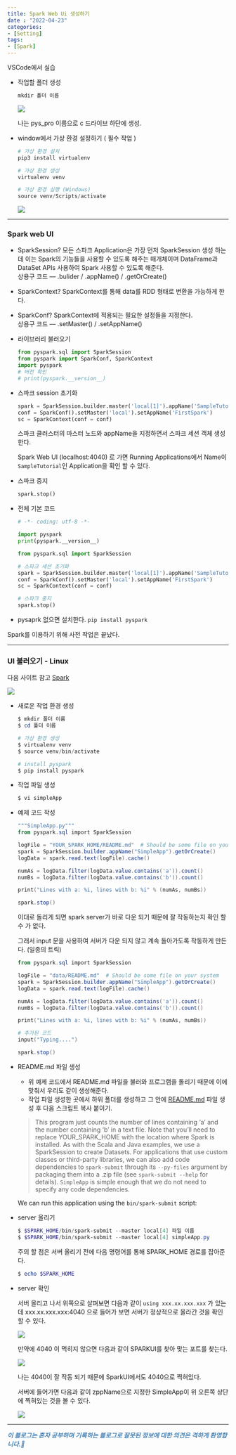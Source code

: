 ```yaml
---
title: Spark Web Ui 생성하기
date : "2022-04-23"
categories:
- [Setting]
tags:
- [Spark]
---
```



VSCode에서 실습  

- 작업할 폴더 생성
    
    ```python
    mkdir 폴더 이름
    ```
    
    ![](/images/sparkUI/Untitled.png)
    
    나는 pys_pro 이름으로 c 드라이브 하단에 생성.  
    
- window에서 가상 환경 설정하기 ( 필수 작업 )
    
    ```python
    # 가상 환경 설치
    pip3 install virtualenv
    
    # 가상 환경 생성
    virtualenv venv
    
    # 가상 환경 실행 (Windows)
    source venv/Scripts/activate  
    ```
    
    ![](/images/sparkUI/Untitled%201.png)
    

  

---

### Spark web UI

- SparkSession?
 모든 스파크 Application은 가장 먼저 SparkSession 생성 하는데 이는 Spark의 기능들을 사용할 수 있도록 해주는 매개체이며 DataFrame과 DataSet APIs 사용하여 Spark 사용할 수 있도록 해준다.  
상용구 코드 —  .bulider  /  .appName()  /  .getOrCreate()

- SparkContext?
SparkContext를 통해 data를 RDD 형태로 변환을 가능하게 한다.

- SparkConf?
 SparkContext에 적용되는 필요한 설정들을 지정한다.  
상용구 코드 —  .setMaster()  /  .setAppName()

- 라이브러리 불러오기
    
    ```python
    from pyspark.sql import SparkSession
    from pyspark import SparkConf, SparkContext
    import pyspark
    # 버전 확인 
    # print(pyspark.__version__)
    ```
    

- 스파크 session 초기화
    
    ```python
    spark = SparkSession.builder.master('local[1]').appName('SampleTutorial').getOrCreate()
    conf = SparkConf().setMaster('local').setAppName('FirstSpark')
    sc = SparkContext(conf = conf)
    ```
    
    스파크 클러스터의 마스터 노드와 appName을 지정하면서 스파크 세션 객체 생성한다.  
    
    Spark Web UI (localhost:4040) 로 가면 Running Applications에서 Name이 `SampleTutorial`인 Application을 확인 할 수 있다.  
    

- 스파크 중지
    
    ```python
    spark.stop()
    ```
    

  

- 전체 기본 코드
    
    ```python
    # -*- coding: utf-8 -*- 
    
    import pyspark
    print(pyspark.__version__)
    
    from pyspark.sql import SparkSession
    
    # 스파크 세션 초기화
    spark = SparkSession.builder.master('local[1]').appName('SampleTutorial').getOrCreate()
    conf = SparkConf().setMaster('local').setAppName('FirstSpark')
    sc = SparkContext(conf = conf)
    
    # 스파크 중지
    spark.stop()
    ```
    

  

- pysaprk 없으면 설치한다. `pip install pyspark`

Spark를 이용하기 위해 사전 작업은 끝났다.  

  

---

### UI 불러오기 - Linux

다음 사이트 참고 [Spark](https://spark.apache.org/docs/latest/quick-start.html)  

![](/images/sparkUI/Untitled%202.png)

  

  

- 새로운 작업 환경 생성
    
    ```powershell
    $ mkdir 폴더 이름
    $ cd 폴더 이름
    
    # 가상 환경 생성
    $ virtualenv venv
    $ source venv/bin/activate
    
    # install pyspark
    $ pip install pyspark
    ```
    
- 작업 파일 생성
    
    ```powershell
    $ vi simpleApp
    ```
    
- 예제 코드 작성
    
    ```powershell
    """SimpleApp.py"""
    from pyspark.sql import SparkSession
    
    logFile = "YOUR_SPARK_HOME/README.md"  # Should be some file on your system
    spark = SparkSession.builder.appName("SimpleApp").getOrCreate()
    logData = spark.read.text(logFile).cache()
    
    numAs = logData.filter(logData.value.contains('a')).count()
    numBs = logData.filter(logData.value.contains('b')).count()
    
    print("Lines with a: %i, lines with b: %i" % (numAs, numBs))
    
    spark.stop()
    ```
    
    이대로 돌리게 되면 spark server가 바로 다운 되기 때문에 잘 작동하는지 확인 할 수 가 없다.  
    
    그래서 input 문을 사용하여 서버가 다운 되지 않고 계속 돌아가도록 작동하게 만든다. (일종의 트릭)  
    
    ```powershell
    from pyspark.sql import SparkSession
    
    logFile = "data/README.md"  # Should be some file on your system
    spark = SparkSession.builder.appName("SimpleApp").getOrCreate()
    logData = spark.read.text(logFile).cache()
    
    numAs = logData.filter(logData.value.contains('a')).count()
    numBs = logData.filter(logData.value.contains('b')).count()
    
    print("Lines with a: %i, lines with b: %i" % (numAs, numBs))
    
    # 추가된 코드
    input("Typing....")
    
    spark.stop()
    ```
    
- README.md 파일 생성
    - 위 예제 코드에서 README.md 파일을 불러와 프로그램을 돌리기 때문에 이에 맞춰서 우리도 같이 생성해준다.
    - 작업 파일 생성한 곳에서 하위 폴더를 생성하고 그 안에 [README.md](http://README.md) 파일 생성 후 다음 스크립트 복사 붙이기.
    
    > This program just counts the number of lines containing ‘a’ and the number containing ‘b’ in a text file. Note that you’ll need to replace YOUR_SPARK_HOME with the location where Spark is installed. As with the Scala and Java examples, we use a SparkSession to create Datasets. For applications that use custom classes or third-party libraries, we can also add code dependencies to `spark-submit` through its `--py-files` argument by packaging them into a .zip file (see `spark-submit --help` for details). `SimpleApp` is simple enough that we do not need to specify any code dependencies.
    
    We can run this application using the `bin/spark-submit` script:
    > 

  

- server 올리기
    
    ```powershell
    $ $SPARK_HOME/bin/spark-submit --master local[4] 파일 이름
    $ $SPARK_HOME/bin/spark-submit --master local[4] simpleApp.py
    ```
    
    주의 할 점은 서버 올리기 전에 다음 명령어를 통해 SPARK_HOME 경로를 잡아준다.
    
    ```powershell
    $ echo $SPARK_HOME
    ```
    

  

- server 확인
    
     서버 올리고 나서 위쪽으로 살펴보면 다음과 같이 `using xxx.xx.xxx.xxx` 가 있는데 xxx.xx.xxx.xxx:4040 으로 들어가 보면 서버가 정상적으로 올라간 것을 확인 할 수 있다.  
    
    ![](/images/sparkUI/Untitled%203.png)
    
      
    
    만약에 4040 이 먹히지 않으면 다음과 같이 SPARKUI를 찾아 맞는 포트를 찾는다.  
    
    ![](/images/sparkUI/Untitled%204.png)
    
    나는 4040이 잘 작동 되기 때문에 SparkUI에서도 4040으로 찍혀있다.  
    
    서버에 들어가면 다음과 같이 zppName으로 지정한 SimpleApp이 위 오른쪽 상단에 찍혀있는 것을 볼 수 있다.  
    
    ![](/images/sparkUI/Untitled%205.png)

---
**_<span style="color:#4682B4;"> 이 블로그는 혼자 공부하며 기록하는 블로그로 잘못된 정보에 대한 의견은 격하게 환영합니다.🤩 </span>_**